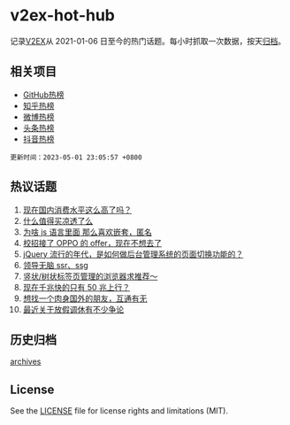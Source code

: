# v2ex-hot-hub

 记录[V2EX](https://www.v2ex.com/)从 2021-01-06 日至今的热门话题。每小时抓取一次数据，按天[归档](archives)。
 
 ## 相关项目

- [GitHub热榜](https://github.com/snaildev/github-hot-hub)
- [知乎热榜](https://github.com/snaildev/zhihu-hot-hub)
- [微博热榜](https://github.com/snaildev/weibo-hot-hub)
- [头条热榜](https://github.com/snaildev/toutiao-hot-hub)
- [抖音热榜](https://github.com/snaildev/douyin-hot-hub)


 `更新时间：2023-05-01 23:05:57 +0800`

## 热议话题

1. [现在国内消费水平这么高了吗？](https://www.v2ex.com/t/936713)
1. [什么值得买凉透了么](https://www.v2ex.com/t/936711)
1. [为啥 js 语言里面 那么喜欢嵌套，匿名](https://www.v2ex.com/t/936734)
1. [校招接了 OPPO 的 offer，现在不想去了](https://www.v2ex.com/t/936672)
1. [jQuery 流行的年代，是如何做后台管理系统的页面切换功能的？](https://www.v2ex.com/t/936685)
1. [领导无脑 ssr、ssg](https://www.v2ex.com/t/936720)
1. [竖状/树状标签页管理的浏览器求推荐～](https://www.v2ex.com/t/936658)
1. [现在千兆快的只有 50 兆上行？](https://www.v2ex.com/t/936736)
1. [想找一个肉身国外的朋友，互通有无](https://www.v2ex.com/t/936663)
1. [最近关于放假调休有不少争论](https://www.v2ex.com/t/936693)

## 历史归档

[archives](archives)

## License

See the [LICENSE](LICENSE) file for license rights and limitations (MIT).
